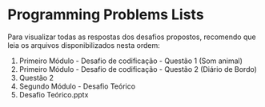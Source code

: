# Programming Problems Lists
Para visualizar todas as respostas dos desafios propostos, recomendo que leia os arquivos disponibilizados nesta ordem:
1. Primeiro Módulo - Desafio de codificação - Questão 1 (Som animal)
2. Primeiro Módulo - Desafio de codificação - Questão 2 (Diário de Bordo)
3. Questão 2
4. Segundo Módulo - Desafio Teórico
5. Desafio Teórico.pptx